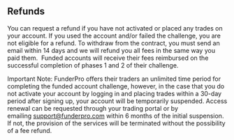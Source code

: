 ## Refunds

You can request a refund if you have not activated or placed any trades on your account. If you used the account and/or failed the challenge, you are not eligible for a refund. To withdraw from the contract, you must send an email within 14 days and we will refund you all fees in the same way you paid them. 
Funded accounts will receive their fees reimbursed on the successful completion of phases 1 and 2 of their challenge. 

Important Note: FunderPro offers their traders an unlimited time period for completing the funded account challenge, however, in the case that you do not activate your account by logging in and placing trades within a 30-day period after signing up, your account will be temporarily suspended.
Access renewal can be requested through your trading portal or by emailing support@funderpro.com within 6 months of the initial suspension. If not, the provision of the services will be terminated without the possibility of a fee refund.